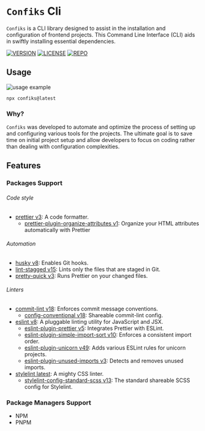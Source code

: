 # `Confiks` Cli

`Confiks` is a CLI library designed to assist in the installation and configuration of frontend projects. This Command
Line Interface (CLI) aids in swiftly installing essential dependencies.

[![VERSION](https://img.shields.io/npm/v/confiks)][confiksNpm]
[![LICENSE](https://img.shields.io/npm/l/confiks)](LICENSE)
[![REPO](https://img.shields.io/badge/repo-GITHUB-blue)][confiksRepo]

## Usage

![usage example][confiksDemo]

```shell
npx confiks@latest
```

### Why?

`Confiks` was developed to automate and optimize the process of setting up and configuring various tools for the
projects. The ultimate goal is to save time on initial project setup and allow developers to focus on coding rather than
dealing with configuration complexities.

## Features

### Packages Support

###### Code style

- [prettier v3][prettier]: A code formatter.
  - [prettier-plugin-organize-attributes v1][prettier-plugin-organize-attributes]: Organize your HTML attributes automatically with Prettier

###### Automation

- [husky v8][husky]: Enables Git hooks.
- [lint-stagged v15][lint-stagged]: Lints only the files that are staged in Git.
- [pretty-quick v3][pretty-quick]: Runs Prettier on your changed files.

###### Linters

- [commit-lint v18][commit-lint]: Enforces commit message conventions.
  - [config-conventional v18][config-conventional]: Shareable commit-lint config.
- [eslint v8][eslint]: A pluggable linting utility for JavaScript and JSX.
  - [eslint-plugin-prettier v5][eslint-plugin-prettier]: Integrates Prettier with ESLint.
  - [eslint-plugin-simple-import-sort v10][eslint-plugin-simple-import-sort]: Enforces a consistent import order.
  - [eslint-plugin-unicorn v49][eslint-plugin-unicorn]: Adds various ESLint rules for unicorn projects.
  - [eslint-plugin-unused-imports v3][eslint-plugin-unused-imports]: Detects and removes unused imports.
- [stylelint latest][stylelint]: A mighty CSS linter.
  - [stylelint-config-standard-scss v13][stylelint-config-standard-scss]: The standard shareable SCSS config for Stylelint.

### Package Managers Support

- NPM
- PNPM

[//]: # 'Aliases:'
[confiksNpm]: https://www.npmjs.com/package/confiks
[confiksRepo]: https://github.com/Kordrad/Confiks
[confiksDemo]: https://github.com/Kordrad/Confiks/blob/master/readme/demo.gif?raw=true
[commit-lint]: https://commitlint.js.org/
[config-conventional]: https://www.npmjs.com/package/@commitlint/config-conventional
[eslint]: https://eslint.org/
[eslint-plugin-prettier]: https://github.com/prettier/eslint-plugin-prettier
[eslint-plugin-simple-import-sort]: https://github.com/lydell/eslint-plugin-simple-import-sort
[eslint-plugin-unicorn]: https://github.com/sindresorhus/eslint-plugin-unicorn
[eslint-plugin-unused-imports]: https://github.com/sweepline/eslint-plugin-unused-imports
[husky]: https://typicode.github.io/husky/
[lint-stagged]: https://github.com/lint-staged/lint-staged
[prettier]: https://prettier.io/
[prettier-plugin-organize-attributes]: https://github.com/NiklasPor/prettier-plugin-organize-attributes
[pretty-quick]: https://github.com/azz/pretty-quick
[stylelint]: https://stylelint.io/
[stylelint-config-standard-scss]: https://www.npmjs.com/package/stylelint-config-standard-scss
